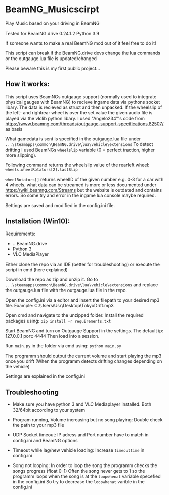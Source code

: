 # BeamNG_Musicscirpt
Play Music based on your driving in BeamNG

Tested for BeamNG.drive 0.24.1.2
Python 3.9

If someone wants to make a real BeamNG mod out of it feel free to do it!

This script can break if the BeamNG.drive devs change the lua commands or the outgauge.lua file is updated/changed

Please beware this is my first public project...

## How it works:

This script uses BeamNGs outgauge support (normally used to integrate physical gauges with BeamNG)
to recieve ingame data via pythons socket libary.
The data is recieved as struct and then unpacked.
If the wheelslip of the left- and rightrear wheel is over the set value the given audio file is played via the vlclib python libary.
I used "Angelo234"'s code from https://www.beamng.com/threads/outgauge-support-specifications.82507/ as basis

What gamedata is sent is specified in the outgauge.lua file under `...\steamapps\common\BeamNG.drive\lua\vehicle\extensions`
To detect drifting I used BeamNGs `wheelslip` variable (0 = perfect traction, higher more slipping).

Following command returns the wheelslip value of the rearleft wheel:
`wheels.wheelRotators[2].lastSlip`

`wheelRotators[]` returns wheelID of the given number e.g. 0-3 for a car with 4 wheels.
what data can be streamed is more or less documented under https://wiki.beamng.com/Streams but the website is outdated and contains errors.
So some try and error in the ingame lua console maybe required.

Settings are saved and modified in the config.ini file.

## Installation (Win10):

Requirements:
- ...BeamNG.drive
- Python 3
- VLC MediaPlayer

Either clone the repo via an IDE (better for troubleshooting) or execute the script in cmd (here explained)

Download the repo as zip and unzip it.
Go to `...\steamapps\common\BeamNG.drive\lua\vehicle\extensions` and replace the outgauge.lua file with the outgauge.lua file in the repo.

Open the config.ini via a editor and insert the filepath to your desired mp3 file.
Example: C:\Users\Usr\Desktop\TokyoDrift.mp3

Open cmd and navigate to the unzipped folder.
Install the required packages using:
`pip install -r requirements.txt`

Start BeamNG and turn on Outgauge Support in the settings.
The default ip: 127.0.0.1 port: 4444
Then load into a session.

Run `main.py` in the folder via cmd using:
`python main.py`

The programm should output the current volume and start playing the mp3 once you drift
(When the programm detects drifting changes depending on the vehicle)

Settings are explained in the config.ini

## Troubleshooting

- Make sure you have python 3 and VLC Mediaplayer installed. Both 32/64bit according to your system

- Program running, Volume increasing but no song playing: 
Double check the path to your mp3 file

- UDP Socket timeout:
IP adress and Port number have to match in config.ini and BeamNG options

- Timeout while lag/new vehicle loading:
Increase `timeouttime` in config.ini

- Song not looping:
In order to loop the song the programm checks the songs progress (float 0-1)
Often the song never gets to 1 so the programm loops when the song is at the `loopwhenat` variable specefied in the config.ini
So try to decrease the `loopwhenat` varible in the config.ini

